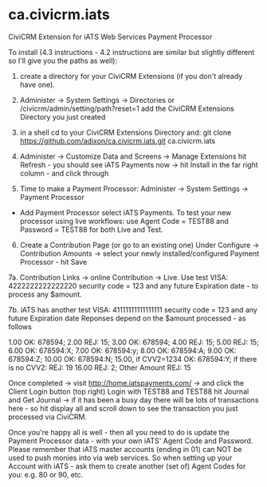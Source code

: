 ca.civicrm.iats
===============

CiviCRM Extension for iATS Web Services Payment Processor

To install (4.3 instructions - 4.2 instructions are similar but slightly different so I'll give you the paths as well):

1. create a directory for your CiviCRM Extensions (if you don't already have one).

2. Administer -> System Settings -> Directories or /civicrm/admin/setting/path?reset=1
add the CiviCRM Extensions Directory you just created

3. in a shell cd to your CiviCRM Extensions Directory and:
git clone https://github.com/adixon/ca.civicrm.iats.git ca.civicrm.iats

4. Administer -> Customize Data and Screens -> Manage Extensions
hit Refresh - you should see iATS Payments now -> hit Install in the far right column - and click through

5. Time to make a Payment Processor:
Administer -> System Settings -> Payment Processor
+ Add Payment Processor
select iATS Payments. 
To test your new processor using live workflows: use Agent Code = TEST88 and Password = TEST88 for both Live and Test.

6. Create a Contribution Page (or go to an existing one)
Under Configure -> Contribution Amounts -> select your newly installed/configured Payment Processor - hit Save

7a. Contribution Links -> online Contribution -> Live.
Use test VISA:  4222222222222220 security code = 123 and any future Expiration date - to process any $amount. 

7b. iATS has another test VISA: 41111111111111111 security code = 123 and any future Expiration date 
Reponses depend on the $amount processed - as follows

1.00 OK: 678594;
2.00 REJ: 15;
3.00 OK: 678594;
4.00 REJ: 15;
5.00 REJ: 15;
6.00 OK: 678594:X;
7.00 OK: 678594:y;
8.00 OK: 678594:A;
9.00 OK: 678594:Z;
10.00 OK: 678594:N;
15.00, if CVV2=1234 OK: 678594:Y; if there is no CVV2: REJ: 19
16.00 REJ: 2;
Other Amount REJ: 15

Once completed -> visit http://home.iatspayments.com/ -> and click the Client Login button (top right)
Login with TEST88 and TEST88
hit Journal and Get Journal -> if it has been a busy day there will be lots of transactions here - so hit display all 
and scroll down to see the transaction you just processed via CiviCRM.

Once you're happy all is well - then all you need to do is update the Payment Processor data - with your own
iATS' Agent Code and Password. Please remember that iATS master accounts (ending in 01) can NOT be used to push 
monies into via web services. So when setting up your Account with iATS - ask them to create another (set of)
Agent Codes for you: e.g. 80 or 90, etc. 

